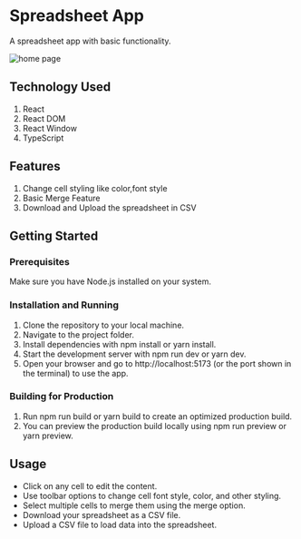 # Spreadsheet App
A spreadsheet app with basic functionality.

![home page](./preview/homepage.png)

## Technology Used
1. React
2. React DOM
3. React Window
4. TypeScript

## Features
1. Change cell styling like color,font style
2. Basic Merge Feature
3. Download and Upload the spreadsheet in CSV

## Getting Started
### Prerequisites
Make sure you have Node.js installed on your system.

### Installation and Running
1. Clone the repository to your local machine.
2. Navigate to the project folder.
3. Install dependencies with npm install or yarn install.
4. Start the development server with npm run dev or yarn dev.
5. Open your browser and go to http://localhost:5173 (or the port shown in the terminal) to use the app.

### Building for Production
1. Run npm run build or yarn build to create an optimized production build.
2. You can preview the production build locally using npm run preview or yarn preview.

## Usage
* Click on any cell to edit the content.
* Use toolbar options to change cell font style, color, and other styling.
* Select multiple cells to merge them using the merge option.
* Download your spreadsheet as a CSV file.
* Upload a CSV file to load data into the spreadsheet.
